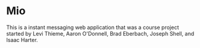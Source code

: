 # Mio

This is a instant messaging web application that was a course project started by Levi Thieme, Aaron O'Donnell, Brad Eberbach, Joseph Shell, and Isaac Harter.
